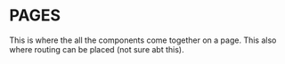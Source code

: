 # PAGES

This is where the all the components come together on a page. This also where routing can be placed (not sure abt this).
